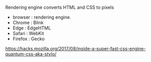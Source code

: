 
Rendering engine converts HTML and CSS to pixels

* browser : rendering engine. 
* Chrome : Blink
* Edge : EdgeHTML 
* Safari :  WebKit
* Firefox : Gecko 

https://hacks.mozilla.org/2017/08/inside-a-super-fast-css-engine-quantum-css-aka-stylo/ 

